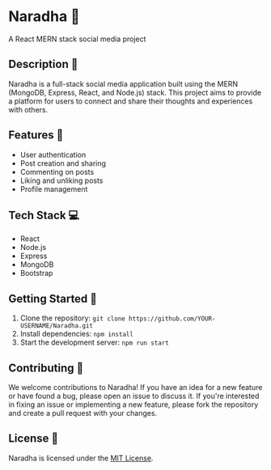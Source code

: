 # Naradha 🚀
A React MERN stack social media project

## Description 📖
Naradha is a full-stack social media application built using the MERN (MongoDB, Express, React, and Node.js) stack. This project aims to provide a platform for users to connect and share their thoughts and experiences with others.

## Features 🎉
- User authentication
- Post creation and sharing
- Commenting on posts
- Liking and unliking posts
- Profile management

## Tech Stack 💻
- React
- Node.js
- Express
- MongoDB
- Bootstrap

## Getting Started 🚀
1. Clone the repository: `git clone https://github.com/YOUR-USERNAME/Naradha.git`
2. Install dependencies: `npm install`
3. Start the development server: `npm run start`

## Contributing 🤝
We welcome contributions to Naradha! If you have an idea for a new feature or have found a bug, please open an issue to discuss it. If you're interested in fixing an issue or implementing a new feature, please fork the repository and create a pull request with your changes.

## License 📝
Naradha is licensed under the [MIT License](LICENSE).
